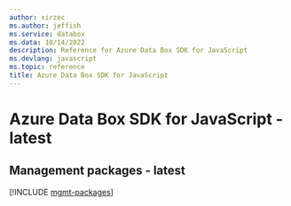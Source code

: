 ```yaml
---
author: xirzec
ms.author: jeffish
ms.service: databox
ms.data: 10/14/2022
description: Reference for Azure Data Box SDK for JavaScript
ms.devlang: javascript
ms.topic: reference
title: Azure Data Box SDK for JavaScript
---
```

# Azure Data Box SDK for JavaScript - latest

## Management packages - latest
[!INCLUDE [mgmt-packages](data-box-mgmt-index.md)]